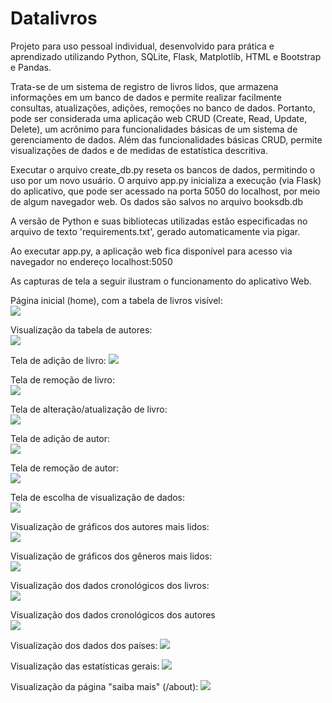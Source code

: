 # Datalivros
Projeto para uso pessoal individual, desenvolvido para prática e aprendizado utilizando Python, SQLite, Flask, Matplotlib, HTML e Bootstrap e Pandas.

Trata-se de um sistema de registro de livros lidos, que armazena informações em um banco de dados e permite realizar facilmente consultas, atualizações, adições, remoções no banco de dados.
Portanto, pode ser considerada uma aplicação web CRUD (Create, Read, Update, Delete), um acrônimo para funcionalidades básicas de um sistema de gerenciamento de dados. Além das funcionalidades básicas CRUD, permite visualizações de dados e de medidas de estatística descritiva.

Executar o arquivo create_db.py reseta os bancos de dados, permitindo o uso por um novo usuário.
O arquivo app.py inicializa a execução (via Flask) do aplicativo, que pode ser acessado na porta 5050 do localhost, por meio de algum navegador web.
Os dados são salvos no arquivo booksdb.db

A versão de Python e suas bibliotecas utilizadas estão especificadas no arquivo de texto 'requirements.txt', gerado automaticamente via pigar.

Ao executar app.py, a aplicação web fica disponível para acesso via navegador no endereço localhost:5050  

  
As capturas de tela a seguir ilustram o funcionamento do aplicativo Web.  



Página inicial (home), com a tabela de livros visível:  
![](https://github.com/fariastulioa/datalivros/blob/main/screenshots/001.PNG)  

Visualização da tabela de autores:  
![](https://github.com/fariastulioa/datalivros/blob/main/screenshots/002.PNG)  

Tela de adição de livro: 
![](https://github.com/fariastulioa/datalivros/blob/main/screenshots/003.PNG)  

Tela de remoção de livro:  
![](https://github.com/fariastulioa/datalivros/blob/main/screenshots/004.PNG)  

Tela de alteração/atualização de livro:  
![](https://github.com/fariastulioa/datalivros/blob/main/screenshots/005.PNG)  

Tela de adição de autor:  
![](https://github.com/fariastulioa/datalivros/blob/main/screenshots/006.PNG)  

Tela de remoção de autor:  
![](https://github.com/fariastulioa/datalivros/blob/main/screenshots/007.PNG)  

Tela de escolha de visualização de dados:  
![](https://github.com/fariastulioa/datalivros/blob/main/screenshots/008.PNG)  

Visualização de gráficos dos autores mais lidos:  
![](https://github.com/fariastulioa/datalivros/blob/main/screenshots/009.PNG)  

Visualização de gráficos dos gêneros mais lidos:  
![](https://github.com/fariastulioa/datalivros/blob/main/screenshots/010.PNG)  

Visualização dos dados cronológicos dos livros:  
![](https://github.com/fariastulioa/datalivros/blob/main/screenshots/011.PNG)  

Visualização dos dados cronológicos dos autores  
![](https://github.com/fariastulioa/datalivros/blob/main/screenshots/012.PNG)  

Visualização dos dados dos países: 
![](https://github.com/fariastulioa/datalivros/blob/main/screenshots/013.PNG)  

Visualização das estatísticas gerais: 
![](https://github.com/fariastulioa/datalivros/blob/main/screenshots/014.PNG)  

Visualização da página "saiba mais" (/about): 
![](https://github.com/fariastulioa/datalivros/blob/main/screenshots/015.PNG)  
